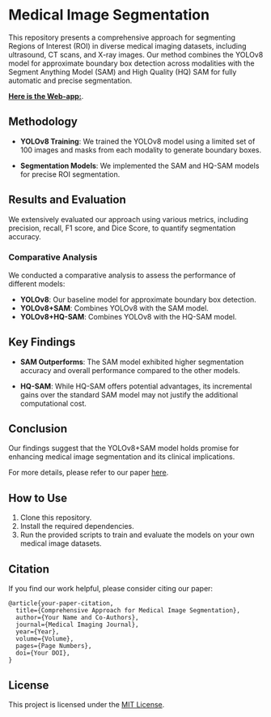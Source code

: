 
# Medical Image Segmentation

This repository presents a comprehensive approach for segmenting Regions of Interest (ROI) in diverse medical imaging datasets, including ultrasound, CT scans, and X-ray images. Our method combines the YOLOv8 model for approximate boundary box detection across modalities with the Segment Anything Model (SAM) and High Quality (HQ) SAM for fully automatic and precise segmentation. 

[**Here is the Web-app:**](https://mlshots.live/YOLO-SAM/software).


## Methodology

- **YOLOv8 Training**: We trained the YOLOv8 model using a limited set of 100 images and masks from each modality to generate boundary boxes.

- **Segmentation Models**: We implemented the SAM and HQ-SAM models for precise ROI segmentation. 

## Results and Evaluation

We extensively evaluated our approach using various metrics, including precision, recall, F1 score, and Dice Score, to quantify segmentation accuracy. 

### Comparative Analysis

We conducted a comparative analysis to assess the performance of different models:

- **YOLOv8**: Our baseline model for approximate boundary box detection.
- **YOLOv8+SAM**: Combines YOLOv8 with the SAM model.
- **YOLOv8+HQ-SAM**: Combines YOLOv8 with the HQ-SAM model.

## Key Findings

- **SAM Outperforms**: The SAM model exhibited higher segmentation accuracy and overall performance compared to the other models.

- **HQ-SAM**: While HQ-SAM offers potential advantages, its incremental gains over the standard SAM model may not justify the additional computational cost.

## Conclusion

Our findings suggest that the YOLOv8+SAM model holds promise for enhancing medical image segmentation and its clinical implications.

For more details, please refer to our paper [here](link-to-paper).

## How to Use

1. Clone this repository.
2. Install the required dependencies.
3. Run the provided scripts to train and evaluate the models on your own medical image datasets.

## Citation

If you find our work helpful, please consider citing our paper:

```
@article{your-paper-citation,
  title={Comprehensive Approach for Medical Image Segmentation},
  author={Your Name and Co-Authors},
  journal={Medical Imaging Journal},
  year={Year},
  volume={Volume},
  pages={Page Numbers},
  doi={Your DOI},
}
```

## License

This project is licensed under the [MIT License](LICENSE.md).


